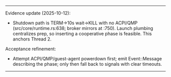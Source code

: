 
---
Evidence update (2025-10-12):
- Shutdown path is TERM→10s wait→KILL with no ACPI/QMP (src/core/runtime.rs:638; broker mirrors at :750). Launch plumbing centralizes prep, so inserting a cooperative phase is feasible. This anchors Thread 2.

Acceptance refinement:
- Attempt ACPI/QMP/guest-agent powerdown first; emit Event::Message describing the phase; only then fall back to signals with clear timeouts.


---

